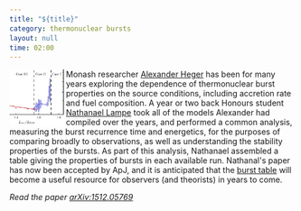 ```yaml
---
title: "${title}"
category: thermonuclear bursts
layout: null
time: 02:00
---
```

<!-- converted from blosxom format post by dkg 22.1.2022 -->
<img src="images/lampe16_fig2.jpg" width="100" align="left">
Monash researcher
<a href="http://2sn.org">Alexander Heger</a> has been for many years exploring
the dependence of thermonuclear burst properties on the source conditions,
including accretion rate and fuel composition. A year or two back Honours
student 
<a href="http://www.natlampe.com">Nathanael Lampe</a> took all of the models
Alexander had compiled over the years, and performed a common analysis, 
measuring the burst recurrence time and energetics, for the purposes of
comparing broadly to observations, as well as understanding the stability
properties of the bursts. As part of this analysis, Nathanael assembled a
table giving the properties of bursts in each available run. Nathanal's paper
has now been accepted by ApJ, and it is anticipated that the 
<a href="http://burst.sci.monash.edu/kepler/pmwiki.php?n=Kepler.Kepler">burst table</a>
will become a useful resource for observers (and theorists) in years 
to come.
<p>
<em>Read the paper <a href="http://arxiv.org/abs/1512.05769">arXiv:1512.05769</a></em>
